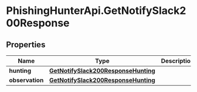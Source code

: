 # PhishingHunterApi.GetNotifySlack200Response

## Properties

Name | Type | Description | Notes
------------ | ------------- | ------------- | -------------
**hunting** | [**GetNotifySlack200ResponseHunting**](GetNotifySlack200ResponseHunting.md) |  | [optional] 
**observation** | [**GetNotifySlack200ResponseHunting**](GetNotifySlack200ResponseHunting.md) |  | [optional] 


